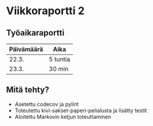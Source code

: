 # Viikkoraportti 2

## Työaikaraportti

|Päivämäärä|Aika|
|----------|----|
|22.3.|5 tuntia|
|23.3.|30 min|

## Mitä tehty?

- Asetettu codecov ja pylint
- Toteutettu kivi-sakset-paperi-pelialusta ja lisätty testit
- Aloitettu Markovin ketjun toteuttaminen
